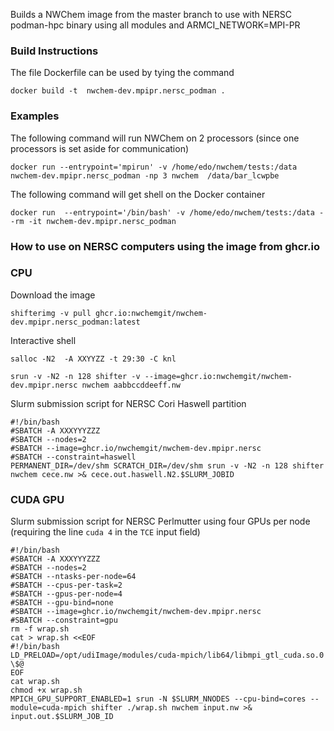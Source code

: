 
Builds a NWChem image from the master branch to use with NERSC podman-hpc  binary using all modules and ARMCI_NETWORK=MPI-PR

### Build Instructions

The file Dockerfile can be used by tying the command
```
docker build -t  nwchem-dev.mpipr.nersc_podman .
```

### Examples

The following command will run NWChem on 2 processors  (since one processors is set aside for communication)
```
docker run --entrypoint='mpirun' -v /home/edo/nwchem/tests:/data nwchem-dev.mpipr.nersc_podman -np 3 nwchem  /data/bar_lcwpbe
```


The following command will get shell on the Docker container
```
docker run  --entrypoint='/bin/bash' -v /home/edo/nwchem/tests:/data --rm -it nwchem-dev.mpipr.nersc_podman
```

### How to use on NERSC computers using the image from ghcr.io

### CPU

Download the image  
```
shifterimg -v pull ghcr.io:nwchemgit/nwchem-dev.mpipr.nersc_podman:latest
```
Interactive shell  

```
salloc -N2  -A XXYYZZ -t 29:30 -C knl

srun -v -N2 -n 128 shifter -v --image=ghcr.io:nwchemgit/nwchem-dev.mpipr.nersc nwchem aabbccddeeff.nw
```
Slurm submission script  for NERSC Cori Haswell partition
```
#!/bin/bash
#SBATCH -A XXXYYYZZZ
#SBATCH --nodes=2
#SBATCH --image=ghcr.io/nwchemgit/nwchem-dev.mpipr.nersc
#SBATCH --constraint=haswell
PERMANENT_DIR=/dev/shm SCRATCH_DIR=/dev/shm srun -v -N2 -n 128 shifter nwchem cece.nw >& cece.out.haswell.N2.$SLURM_JOBID
```

### CUDA GPU

Slurm submission script  for NERSC Perlmutter using four GPUs per node (requiring the line `cuda 4` in the `TCE` input field)

```
#!/bin/bash
#SBATCH -A XXXYYYZZZ
#SBATCH --nodes=2
#SBATCH --ntasks-per-node=64
#SBATCH --cpus-per-task=2
#SBATCH --gpus-per-node=4                                                                 
#SBATCH --gpu-bind=none 
#SBATCH --image=ghcr.io/nwchemgit/nwchem-dev.mpipr.nersc
#SBATCH --constraint=gpu
rm -f wrap.sh
cat > wrap.sh <<EOF
#!/bin/bash
LD_PRELOAD=/opt/udiImage/modules/cuda-mpich/lib64/libmpi_gtl_cuda.so.0 \$@
EOF
cat wrap.sh
chmod +x wrap.sh
MPICH_GPU_SUPPORT_ENABLED=1 srun -N $SLURM_NNODES --cpu-bind=cores --module=cuda-mpich shifter ./wrap.sh nwchem input.nw >& input.out.$SLURM_JOB_ID
```
